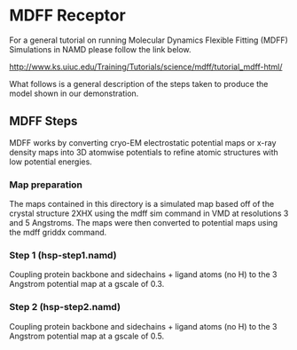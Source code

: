 # MDFF Receptor
For a general tutorial on running Molecular Dynamics Flexible Fitting (MDFF) Simulations in NAMD please follow the link below.

http://www.ks.uiuc.edu/Training/Tutorials/science/mdff/tutorial_mdff-html/

What follows is a general description of the steps taken to produce the model shown in our demonstration.

## MDFF Steps
MDFF works by converting cryo-EM electrostatic potential maps or x-ray density maps into 3D atomwise potentials to refine atomic structures with low potential energies.

### Map preparation
The maps contained in this directory is a simulated map based off of the crystal structure 2XHX using the mdff sim command in VMD at resolutions 3 and 5 Angstroms.  The maps were then converted to potential maps using the mdff griddx command.

### Step 1 (hsp-step1.namd)
Coupling protein backbone and sidechains + ligand atoms (no H) to the 3 Angstrom potential map at a gscale of 0.3.

### Step 2 (hsp-step2.namd)
Coupling protein backbone and sidechains + ligand atoms (no H) to the 3 Angstrom potential map at a gscale of 0.5.
